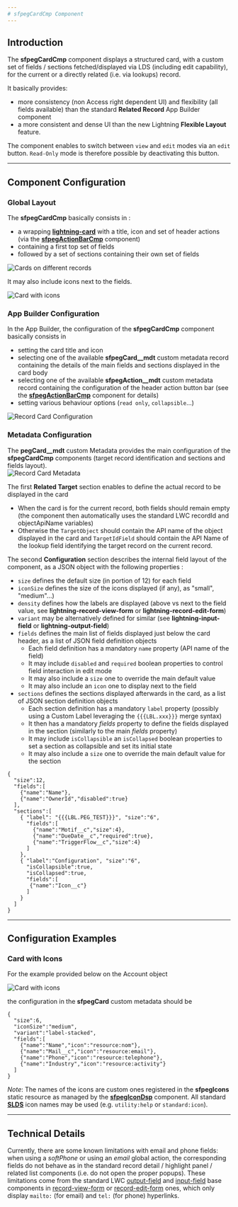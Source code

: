 ```yaml
---
# sfpegCardCmp Component
---
```


## Introduction

The **sfpegCardCmp** component displays a structured card, with a custom
set of fields / sections fetched/displayed via LDS (including edit capability),
for the current or a directly related (i.e. via lookups) record.

It basically provides:
* more consistency (non Access right dependent UI) and flexibility
(all fields available) than the standard **Related Record** App Builder component 
* a more consistent and dense UI than the new Lightning **Flexible Layout** feature. 

The component enables to switch between `view` and `edit` modes via an `edit`
button. `Read-Only` mode is therefore possible by deactivating this button.

---

## Component Configuration

### Global Layout

The **sfpegCardCmp** basically consists in :
* a wrapping **[lightning-card](https://developer.salesforce.com/docs/component-library/bundle/lightning-card/documentation)** 
with a title, icon and set of header actions (via the **[sfpegActionBarCmp](/help/sfpegActionBarCmp.md)** component)
* containing a first top set of fields
* followed by a set of sections containing their own set of fields

![Cards on different records](/media/sfpegCard.png) 

It may also include icons next to the fields.

![Card with icons](/media/sfpegCardIcons.png) 


### App Builder Configuration

In the App Builder, the configuration of the **sfpegCardCmp** component basically
consists in 
* setting the card title and icon
* selecting one of the available **sfpegCard__mdt** custom metadata record containing the details
of the main fields and sections displayed in the card body
* selecting one of the available **sfpegAction__mdt** custom metadata record containing the 
configuration of the header action button bar (see the **[sfpegActionBarCmp](/help/sfpegActionBarCmp.md)** component for details)
* setting various behaviour options (`read only`, `collapsible`...)

![Record Card Configuration](/media/sfpegCardConfiguration.png)


### Metadata Configuration

The **pegCard__mdt** custom Metadata provides the main configuration of the **sfpegCardCmp** components
(target record identification and sections and fields layout).<br/>
![Record Card Metadata](/media/sfpegCardMeta.png)

The first **Related Target** section enables to define the actual record to be displayed in the card
* When the card is for the current record, both fields should remain empty
(the component then automatically uses the standard LWC recordId and objectApiName variables)
* Otherwise the `TargetObject` should contain the API name of the object displayed in the card
and `TargetIdField` should contain the API Name of the lookup field identifying the target record
on the current record. 

The second **Configuration** section describes the internal field layout of the component,
as a JSON object with the following properties :
* `size` defines the default size (in portion of 12) for each field
* `iconSize` defines the size of the icons displayed (if any), as "small", "medium"...)
* `density` defines how the labels are displayed (above vs next to the field value, see **lightning-record-view-form** or **lightning-record-edit-form**)
* `variant` may be alternatively defined for similar  (see **lightning-input-field** or **lightning-output-field**)
* `fields` defines the main list of fields displayed just below the card header, as a list
of JSON field definition objects
  * Each field definition has a mandatory `name` property (API name of the field)
  * It may include `disabled` and `required` boolean properties to control field interaction
  in edit mode
  * It may also include a `size` one to override the main default value
  * It may also include an `icon` one to display next to the field
* `sections` defines the sections displayed afterwards in the card, as a list of JSON section
definition objects
  * Each section definition has a mandatory `label` property (possibly using a Custom Label
  leveraging the `{{{LBL.xxx}}}` merge syntax)
  * It then has a mandatory _fields_ property to define the fields displayed in the section
  (similarly to the main _fields_ property)
  * It may include `isCollapsible` an `isCollapsed` boolean properties to set a section
  as collapsible and set its initial state
  * It may also include a `size` one to override the main default value for the section

```
{
  "size":12,
  "fields":[
    {"name":"Name"},
    {"name":"OwnerId","disabled":true}
  ],
  "sections":[
    { "label": "{{{LBL.PEG_TEST}}}", "size":"6",
      "fields":[
        {"name":"Motif__c","size":4},
        {"name":"DueDate__c","required":true},
        {"name":"TriggerFlow__c","size":4}
      ]
    },
    { "label":"Configuration", "size":"6",
      "isCollapsible":true,
      "isCollapsed":true,
      "fields":[
       {"name":"Icon__c"}
      ]
    }
  ]
}
```

---

## Configuration Examples

### Card with Icons

For the example provided below on the Account object

![Card with icons](/media/sfpegCardIcons.png) 

the configuration in the **sfpegCard** custom metadata should be 
```
{
  "size":6,
  "iconSize":"medium",
  "variant":"label-stacked",
  "fields":[
    {"name":"Name","icon":"resource:nom"},
    {"name":"Mail__c","icon":"resource:email"},
    {"name":"Phone","icon":"resource:telephone"},
    {"name":"Industry","icon":"resource:activity"}
  ]
} 
```

_Note_: The names of the icons are custom ones registered in the **sfpegIcons** static resource
as managed by the **[sfpegIconDsp](/help/sfpegIconDsp.md)** component. All standard
**[SLDS](https://www.lightningdesignsystem.com/icons/)** icon names may be used (e.g. `utility:help`
or `standard:icon`).


---

## Technical Details

Currently, there are some known limitations with email and phone fields: when using a _softPhone_
or using an _email_ global action, the corresponding fields do not behave as in the standard 
record detail / highlight panel / related list components (i.e. do not open the proper popups).
These limitations come from the standard LWC
[output-field](https://developer.salesforce.com/docs/component-library/bundle/lightning-output-field/documentation)
and
[input-field](https://developer.salesforce.com/docs/component-library/bundle/lightning-input-field/documentation)
base components in 
[record-view-form](https://developer.salesforce.com/docs/component-library/bundle/lightning-record-view-form/documentation)
or
[record-edit-form](https://developer.salesforce.com/docs/component-library/bundle/lightning-record-edit-form/documentation)
ones, which only display `mailto:` (for email) and `tel:` (for phone) hyperlinks.
